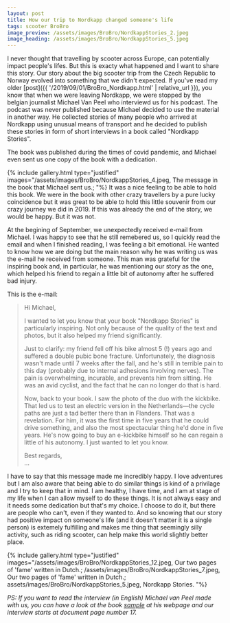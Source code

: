 ```yaml
---
layout: post
title: How our trip to Nordkapp changed someone's life
tags: scooter BroBro
image_preview: /assets/images/BroBro/NordkappStories_2.jpeg
image_heading: /assets/images/BroBro/NordkappStories_5.jpeg
---
```


I never thought that travelling by scooter across Europe, can potentially impact people's lifes. But this is exacty what happened and I want to share this story. Our story about the big scooter trip from the Czech Republic to Norway evolved into something that we didn't expected. If you've read my older [post]({{ '/2019/09/01/BroBro_Nordkapp.html' | relative_url }}), you know that when we were leaving Nordkapp, we were stopped by the belgian journalist Michael Van Peel who interviewd us for his podcast. The podcast was never published because Michael decided to use the material in another way. He collected stories of many people who arrived at Nordkapp using unusual means of transport and he decided to publish these stories in form of short interviews in a book called "Nordkapp Stories".

The book was published during the times of covid pandemic, and Michael even sent us one copy of the book with a dedication.

{% include gallery.html 
	type="justified" 
	images="/assets/images/BroBro/NordkappStories_4.jpeg, The message in the book that Michael sent us.;
			"%}
It was a nice feeling to be able to hold this book. We were in the book with other crazy travellers by a pure lucky coincidence but it was great to be able to hold this little souvenir from our crazy journey we did in 2019. If this was already the end of the story, we would be happy. But it was not.

At the begining of September, we unexpectedly received e-mail from Michael. I was happy to see that he still remebered us, so I quickly read the email and when I finished reading, I was feeling a bit emotional. He wanted to know how we are doing but the main reason why he was writing us was the e-mail he received from someone. This man was grateful for the inspiring book and, in particular, he was mentioning our story as the one, which helped his friend to regain a little bit of autonomy after he suffered bad injury.

This is the e-mail:

>Hi Michael,
>
>I wanted to let you know that your book "Nordkapp Stories" is particularly inspiring. 
>Not only because of the quality of the text and photos, but it also helped my friend 
>significantly.
>
>Just to clarify: my friend fell off his bike almost 5 (!) years ago and suffered a 
>double pubic bone fracture. Unfortunately, the diagnosis wasn't made until 7 weeks 
>after the fall, and he's still in terrible pain to this day (probably due to internal 
>adhesions involving nerves). The pain is overwhelming, incurable, and prevents him 
>from sitting. He was an avid cyclist, and the fact that he can no longer do that 
>is hard.
>
>Now, back to your book. I saw the photo of the duo with the kickbike. That led
>us to test an electric version in the Netherlands—the cycle paths are just a 
>tad better there than in Flanders. That was a revelation. For him, it was the
>first time in five years that he could drive something, and also the most spectacular 
>thing he'd done in five years. He's now going to buy an e-kickbike himself so he
>can regain a little of his autonomy. I just wanted to let you know.
>
>Best regards, <br>
>...

I have to say that this message made me incredibly happy. I love adventures but I am also aware that being able to do similar things is kind of a privilage and I try to keep that in mind. I am healthy, I have time, and I am at stage of my life when I can allow myself to do these things. It is not always easy and it needs some dedication but that's my choice. I choose to do it, but there are people who can't, even if they wanted to. And so knowing that our story had positive impact on someone's life (and it doesn't matter it is a single person) is extemely fulfilling and makes me thing that seemingly silly activity, such as riding scooter, can help make this world slightly better place.

{% include gallery.html 
	type="justified" 
	images="/assets/images/BroBro/NordkappStories_12.jpeg, Our two pages of 'fame' written in Dutch.;
			/assets/images/BroBro/NordkappStories_7.jpeg, Our two pages of 'fame' written in Dutch.;
			assets/images/BroBro/NordkappStories_5.jpeg, Nordkapp Stories.
			"%}

*PS: If you want to read the interview (in English) Michael van Peel made with us, you can have a look at the book [sample](https://www.michaelvanpeel.be/download/excerpt_NS_lores_EN.pdf?_gl=1*7my2om*_ga*MTM5MDYwNTg5My4xNzU5NTEyMDAw*_ga_TBSW8R7218*czE3NTk1MTE5OTkkbzEkZzEkdDE3NTk1MTIwNzckajYwJGwwJGgw) at his webpage and our interview starts at document page number 17.*

